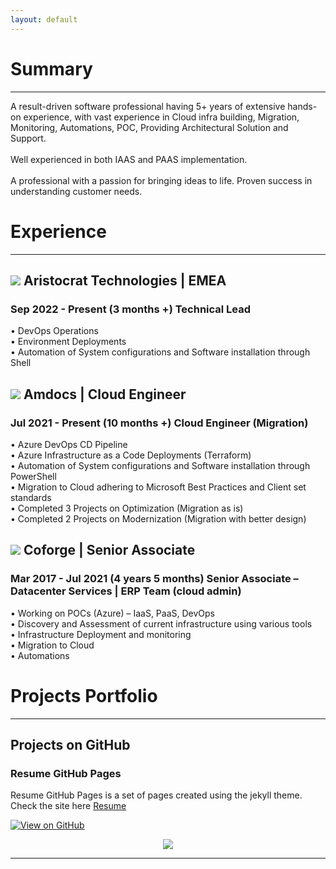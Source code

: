```yaml
---
layout: default
---
```

# Summary
---
A result-driven software professional having 5+ years of extensive hands-on experience,
with vast experience in Cloud infra building, Migration, Monitoring, Automations, POC,
Providing Architectural Solution and Support.
<br>
<br>
Well experienced in both IAAS and PAAS implementation.
<br>
<br>
A professional with a passion for bringing ideas to life. Proven success in understanding
customer needs.

# Experience
---
## <img src="https://s25652.pcdn.co/wp-content/uploads/2021/11/Aristocrat-logo.png" style="max-width: 60px;"/> Aristocrat Technologies | EMEA 
### Sep 2022 - Present (3 months +) Technical Lead
• DevOps Operations <br>
• Environment Deployments <br>
• Automation of System configurations and Software installation through Shell <br>

## <img src="/Resume/assets/img/amdocs.png" style="max-width: 60px;"/> Amdocs | Cloud Engineer 
### Jul 2021 - Present (10 months +) Cloud Engineer (Migration)
• Azure DevOps CD Pipeline <br>
• Azure Infrastructure as a Code Deployments (Terraform) <br>
• Automation of System configurations and Software installation through PowerShell <br>
• Migration to Cloud adhering to Microsoft Best Practices and Client set standards <br>
• Completed 3 Projects on Optimization (Migration as is) <br>
• Completed 2 Projects on Modernization (Migration with better design) <br>


## <img src="https://mma.prnewswire.com/media/1232343/Coforge_Logo.jpg?p=twitter" style="max-width: 60px;"/> Coforge | Senior Associate 
### Mar 2017 - Jul 2021 (4 years 5 months) Senior Associate – Datacenter Services | ERP Team (cloud admin)
• Working on POCs (Azure) – IaaS, PaaS, DevOps <br>
• Discovery and Assessment of current infrastructure using various tools  <br>
• Infrastructure Deployment and monitoring <br>
• Migration to Cloud <br>
• Automations <br>


# Projects Portfolio
---
## Projects on GitHub

### Resume GitHub Pages

Resume GitHub Pages is a set of pages created using the jekyll theme. Check the site here <a href="https://anantpramanik.github.io/Resume/">Resume</a>

[![View on GitHub](https://img.shields.io/badge/GitHub-View_on_GitHub-blue?logo=GitHub)](https://github.com/AnantPramanik/Resume)

<center><img src="/Resume/assets/img/theme.png"/></center>

---








